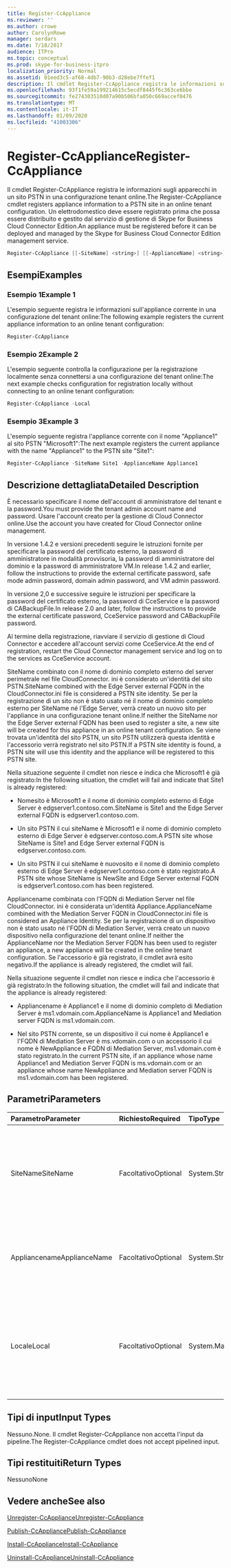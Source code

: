 ```yaml
---
title: Register-CcAppliance
ms.reviewer: ''
ms.author: crowe
author: CarolynRowe
manager: serdars
ms.date: 7/18/2017
audience: ITPro
ms.topic: conceptual
ms.prod: skype-for-business-itpro
localization_priority: Normal
ms.assetid: 01eed3c5-af68-4db7-90b3-d28ebe7ffef1
description: Il cmdlet Register-CcAppliance registra le informazioni sugli apparecchi in un sito PSTN in una configurazione tenant online. Un elettrodomestico deve essere registrato prima che possa essere distribuito e gestito dal servizio di gestione di Skype for Business Cloud Connector Edition.
ms.openlocfilehash: 93f1fe59a199214615c5ecdf8445f6c363ce6bbe
ms.sourcegitcommit: fe274303510d07a90b506bfa050c669accef0476
ms.translationtype: MT
ms.contentlocale: it-IT
ms.lasthandoff: 01/09/2020
ms.locfileid: "41003306"
---
```

# <a name="register-ccappliance"></a><span data-ttu-id="4787e-104">Register-CcAppliance</span><span class="sxs-lookup"><span data-stu-id="4787e-104">Register-CcAppliance</span></span>
 
<span data-ttu-id="4787e-105">Il cmdlet Register-CcAppliance registra le informazioni sugli apparecchi in un sito PSTN in una configurazione tenant online.</span><span class="sxs-lookup"><span data-stu-id="4787e-105">The Register-CcAppliance cmdlet registers appliance information to a PSTN site in an online tenant configuration.</span></span> <span data-ttu-id="4787e-106">Un elettrodomestico deve essere registrato prima che possa essere distribuito e gestito dal servizio di gestione di Skype for Business Cloud Connector Edition.</span><span class="sxs-lookup"><span data-stu-id="4787e-106">An appliance must be registered before it can be deployed and managed by the Skype for Business Cloud Connector Edition management service.</span></span>
  
```powershell
Register-CcAppliance [[-SiteName] <string>] [[-ApplianceName] <string>] [-Local]
```

## <a name="examples"></a><span data-ttu-id="4787e-107">Esempi</span><span class="sxs-lookup"><span data-stu-id="4787e-107">Examples</span></span>
<span data-ttu-id="4787e-108"><a name="Examples"> </a></span><span class="sxs-lookup"><span data-stu-id="4787e-108"></span></span>

### <a name="example-1"></a><span data-ttu-id="4787e-109">Esempio 1</span><span class="sxs-lookup"><span data-stu-id="4787e-109">Example 1</span></span>

<span data-ttu-id="4787e-110">L'esempio seguente registra le informazioni sull'appliance corrente in una configurazione del tenant online:</span><span class="sxs-lookup"><span data-stu-id="4787e-110">The following example registers the current appliance information to an online tenant configuration:</span></span>
  
```powershell
Register-CcAppliance
```

### <a name="example-2"></a><span data-ttu-id="4787e-111">Esempio 2</span><span class="sxs-lookup"><span data-stu-id="4787e-111">Example 2</span></span>

<span data-ttu-id="4787e-112">L'esempio seguente controlla la configurazione per la registrazione localmente senza connettersi a una configurazione del tenant online:</span><span class="sxs-lookup"><span data-stu-id="4787e-112">The next example checks configuration for registration locally without connecting to an online tenant configuration:</span></span>
  
```powershell
Register-CcAppliance -Local
```

### <a name="example-3"></a><span data-ttu-id="4787e-113">Esempio 3</span><span class="sxs-lookup"><span data-stu-id="4787e-113">Example 3</span></span>

<span data-ttu-id="4787e-114">L'esempio seguente registra l'appliance corrente con il nome "Appliance1" al sito PSTN "Microsoft1":</span><span class="sxs-lookup"><span data-stu-id="4787e-114">The next example registers the current appliance with the name "Appliance1" to the PSTN site "Site1":</span></span>
  
```powershell
Register-CcAppliance -SiteName Site1 -ApplianceName Appliance1
```

## <a name="detailed-description"></a><span data-ttu-id="4787e-115">Descrizione dettagliata</span><span class="sxs-lookup"><span data-stu-id="4787e-115">Detailed Description</span></span>
<span data-ttu-id="4787e-116"><a name="DetailedDescription"> </a></span><span class="sxs-lookup"><span data-stu-id="4787e-116"></span></span>

<span data-ttu-id="4787e-117">È necessario specificare il nome dell'account di amministratore del tenant e la password.</span><span class="sxs-lookup"><span data-stu-id="4787e-117">You must provide the tenant admin account name and password.</span></span> <span data-ttu-id="4787e-118">Usare l'account creato per la gestione di Cloud Connector online.</span><span class="sxs-lookup"><span data-stu-id="4787e-118">Use the account you have created for Cloud Connector online management.</span></span> 
  
<span data-ttu-id="4787e-119">In versione 1.4.2 e versioni precedenti seguire le istruzioni fornite per specificare la password del certificato esterno, la password di amministratore in modalità provvisoria, la password di amministratore del dominio e la password di amministratore VM.</span><span class="sxs-lookup"><span data-stu-id="4787e-119">In release 1.4.2 and earlier, follow the instructions to provide the external certificate password, safe mode admin password, domain admin password, and VM admin password.</span></span> 
  
<span data-ttu-id="4787e-120">In versione 2,0 e successive seguire le istruzioni per specificare la password del certificato esterno, la password di CceService e la password di CABackupFile.</span><span class="sxs-lookup"><span data-stu-id="4787e-120">In release 2.0 and later, follow the instructions to provide the external certificate password, CceService password and CABackupFile password.</span></span>
  
<span data-ttu-id="4787e-121">Al termine della registrazione, riavviare il servizio di gestione di Cloud Connector e accedere all'account servizi come CceService.</span><span class="sxs-lookup"><span data-stu-id="4787e-121">At the end of registration, restart the Cloud Connector management service and log on to the services as CceService account.</span></span>
  
<span data-ttu-id="4787e-122">SiteName combinato con il nome di dominio completo esterno del server perimetrale nel file CloudConnector. ini è considerato un'identità del sito PSTN.</span><span class="sxs-lookup"><span data-stu-id="4787e-122">SiteName combined with the Edge Server external FQDN in the CloudConnector.ini file is considered a PSTN site identity.</span></span> <span data-ttu-id="4787e-123">Se per la registrazione di un sito non è stato usato né il nome di dominio completo esterno per SiteName né l'Edge Server, verrà creato un nuovo sito per l'appliance in una configurazione tenant online.</span><span class="sxs-lookup"><span data-stu-id="4787e-123">If neither the SiteName nor the Edge Server external FQDN has been used to register a site, a new site will be created for this appliance in an online tenant configuration.</span></span> <span data-ttu-id="4787e-124">Se viene trovata un'identità del sito PSTN, un sito PSTN utilizzerà questa identità e l'accessorio verrà registrato nel sito PSTN.</span><span class="sxs-lookup"><span data-stu-id="4787e-124">If a PSTN site identity is found, a PSTN site will use this identity and the appliance will be registered to this PSTN site.</span></span> 
  
<span data-ttu-id="4787e-125">Nella situazione seguente il cmdlet non riesce e indica che Microsoft1 è già registrato:</span><span class="sxs-lookup"><span data-stu-id="4787e-125">In the following situation, the cmdlet will fail and indicate that Site1 is already registered:</span></span> 
  
- <span data-ttu-id="4787e-126">Nomesito è Microsoft1 e il nome di dominio completo esterno di Edge Server è edgserver1.contoso.com.</span><span class="sxs-lookup"><span data-stu-id="4787e-126">SiteName is Site1 and the Edge Server external FQDN is edgserver1.contoso.com.</span></span> 
    
- <span data-ttu-id="4787e-127">Un sito PSTN il cui siteName è Microsoft1 e il nome di dominio completo esterno di Edge Server è edgserver.contoso.com.</span><span class="sxs-lookup"><span data-stu-id="4787e-127">A PSTN site whose SiteName is Site1 and Edge Server external FQDN is edgserver.contoso.com.</span></span>
    
- <span data-ttu-id="4787e-128">Un sito PSTN il cui siteName è nuovosito e il nome di dominio completo esterno di Edge Server è edgserver1.contoso.com è stato registrato.</span><span class="sxs-lookup"><span data-stu-id="4787e-128">A PSTN site whose SiteName is NewSite and Edge Server external FQDN is edgserver1.contoso.com has been registered.</span></span> 
    
<span data-ttu-id="4787e-129">Appliancename combinata con l'FQDN di Mediation Server nel file CloudConnector. ini è considerata un'identità Appliance.</span><span class="sxs-lookup"><span data-stu-id="4787e-129">ApplianceName combined with the Mediation Server FQDN in CloudConnector.ini file is considered an Appliance Identity.</span></span> <span data-ttu-id="4787e-130">Se per la registrazione di un dispositivo non è stato usato né l'FQDN di Mediation Server, verrà creato un nuovo dispositivo nella configurazione del tenant online.</span><span class="sxs-lookup"><span data-stu-id="4787e-130">If neither the ApplianceName nor the Mediation Server FQDN has been used to register an appliance, a new appliance will be created in the online tenant configuration.</span></span> <span data-ttu-id="4787e-131">Se l'accessorio è già registrato, il cmdlet avrà esito negativo.</span><span class="sxs-lookup"><span data-stu-id="4787e-131">If the appliance is already registered, the cmdlet will fail.</span></span>
  
<span data-ttu-id="4787e-132">Nella situazione seguente il cmdlet non riesce e indica che l'accessorio è già registrato:</span><span class="sxs-lookup"><span data-stu-id="4787e-132">In the following situation, the cmdlet will fail and indicate that the appliance is already registered:</span></span> 
  
- <span data-ttu-id="4787e-133">Appliancename è Appliance1 e il nome di dominio completo di Mediation Server è ms1.vdomain.com.</span><span class="sxs-lookup"><span data-stu-id="4787e-133">ApplianceName is Appliance1 and Mediation server FQDN is ms1.vdomain.com.</span></span>
    
- <span data-ttu-id="4787e-134">Nel sito PSTN corrente, se un dispositivo il cui nome è Appliance1 e l'FQDN di Mediation Server è ms.vdomain.com o un accessorio il cui nome è NewAppliance e FQDN di Mediation Server, ms1.vdomain.com è stato registrato.</span><span class="sxs-lookup"><span data-stu-id="4787e-134">In the current PSTN site, if an appliance whose name Appliance1 and Mediation Server FQDN is ms.vdomain.com or an appliance whose name NewAppliance and Mediation server FQDN is ms1.vdomain.com has been registered.</span></span>
    
## <a name="parameters"></a><span data-ttu-id="4787e-135">Parametri</span><span class="sxs-lookup"><span data-stu-id="4787e-135">Parameters</span></span>
<span data-ttu-id="4787e-136"><a name="DetailedDescription"> </a></span><span class="sxs-lookup"><span data-stu-id="4787e-136"></span></span>

|<span data-ttu-id="4787e-137">**Parametro**</span><span class="sxs-lookup"><span data-stu-id="4787e-137">**Parameter**</span></span>|<span data-ttu-id="4787e-138">**Richiesto**</span><span class="sxs-lookup"><span data-stu-id="4787e-138">**Required**</span></span>|<span data-ttu-id="4787e-139">**Tipo**</span><span class="sxs-lookup"><span data-stu-id="4787e-139">**Type**</span></span>|<span data-ttu-id="4787e-140">**Descrizione**</span><span class="sxs-lookup"><span data-stu-id="4787e-140">**Description**</span></span>|
|:-----|:-----|:-----|:-----|
|<span data-ttu-id="4787e-141">SiteName</span><span class="sxs-lookup"><span data-stu-id="4787e-141">SiteName</span></span>  <br/> |<span data-ttu-id="4787e-142">Facoltativo</span><span class="sxs-lookup"><span data-stu-id="4787e-142">Optional</span></span>  <br/> |<span data-ttu-id="4787e-143">System.String</span><span class="sxs-lookup"><span data-stu-id="4787e-143">System.String</span></span>  <br/> |<span data-ttu-id="4787e-144">Nome del sito PSTN a cui è registrata l'appliance.</span><span class="sxs-lookup"><span data-stu-id="4787e-144">PSTN site name to which the appliance is registered.</span></span> <span data-ttu-id="4787e-145">Il valore predefinito è il valore SiteName nel file CloudConnector. ini.</span><span class="sxs-lookup"><span data-stu-id="4787e-145">Default value is SiteName value in the CloudConnector.ini file.</span></span>  <br/> |
|<span data-ttu-id="4787e-146">Appliancename</span><span class="sxs-lookup"><span data-stu-id="4787e-146">ApplianceName</span></span>  <br/> |<span data-ttu-id="4787e-147">Facoltativo</span><span class="sxs-lookup"><span data-stu-id="4787e-147">Optional</span></span>  <br/> |<span data-ttu-id="4787e-148">System.String</span><span class="sxs-lookup"><span data-stu-id="4787e-148">System.String</span></span>  <br/> |<span data-ttu-id="4787e-149">Nome dell'appliance corrente.</span><span class="sxs-lookup"><span data-stu-id="4787e-149">Name of the current appliance.</span></span> <span data-ttu-id="4787e-150">Il valore predefinito è il nome del computer del server host.</span><span class="sxs-lookup"><span data-stu-id="4787e-150">Default value is the computer name of the host server.</span></span>  <br/> |
|<span data-ttu-id="4787e-151">Locale</span><span class="sxs-lookup"><span data-stu-id="4787e-151">Local</span></span>  <br/> |<span data-ttu-id="4787e-152">Facoltativo</span><span class="sxs-lookup"><span data-stu-id="4787e-152">Optional</span></span>  <br/> |<span data-ttu-id="4787e-153">System.Management.Automation.SwitchParameter</span><span class="sxs-lookup"><span data-stu-id="4787e-153">System.Management.Automation.SwitchParameter</span></span>  <br/> |<span data-ttu-id="4787e-154">Verificare le configurazioni per la registrazione localmente senza connettersi alla configurazione del tenant online.</span><span class="sxs-lookup"><span data-stu-id="4787e-154">Check configurations for registration locally without connecting to online tenant configuration.</span></span>  <br/> |
   
## <a name="input-types"></a><span data-ttu-id="4787e-155">Tipi di input</span><span class="sxs-lookup"><span data-stu-id="4787e-155">Input Types</span></span>
<span data-ttu-id="4787e-156"><a name="InputTypes"> </a></span><span class="sxs-lookup"><span data-stu-id="4787e-156"></span></span>

<span data-ttu-id="4787e-157">Nessuno.</span><span class="sxs-lookup"><span data-stu-id="4787e-157">None.</span></span> <span data-ttu-id="4787e-158">Il cmdlet Register-CcAppliance non accetta l'input da pipeline.</span><span class="sxs-lookup"><span data-stu-id="4787e-158">The Register-CcAppliance cmdlet does not accept pipelined input.</span></span>
  
## <a name="return-types"></a><span data-ttu-id="4787e-159">Tipi restituiti</span><span class="sxs-lookup"><span data-stu-id="4787e-159">Return Types</span></span>
<span data-ttu-id="4787e-160"><a name="ReturnTypes"> </a></span><span class="sxs-lookup"><span data-stu-id="4787e-160"></span></span>

<span data-ttu-id="4787e-161">Nessuno</span><span class="sxs-lookup"><span data-stu-id="4787e-161">None</span></span>
  
## <a name="see-also"></a><span data-ttu-id="4787e-162">Vedere anche</span><span class="sxs-lookup"><span data-stu-id="4787e-162">See also</span></span>
<span data-ttu-id="4787e-163"><a name="ReturnTypes"> </a></span><span class="sxs-lookup"><span data-stu-id="4787e-163"></span></span>

[<span data-ttu-id="4787e-164">Unregister-CcAppliance</span><span class="sxs-lookup"><span data-stu-id="4787e-164">Unregister-CcAppliance</span></span>](unregister-ccappliance.md)
  
[<span data-ttu-id="4787e-165">Publish-CcAppliance</span><span class="sxs-lookup"><span data-stu-id="4787e-165">Publish-CcAppliance</span></span>](publish-ccappliance.md)
  
[<span data-ttu-id="4787e-166">Install-CcAppliance</span><span class="sxs-lookup"><span data-stu-id="4787e-166">Install-CcAppliance</span></span>](install-ccappliance.md)
  
[<span data-ttu-id="4787e-167">Uninstall-CcAppliance</span><span class="sxs-lookup"><span data-stu-id="4787e-167">Uninstall-CcAppliance</span></span>](uninstall-ccappliance.md)
  

